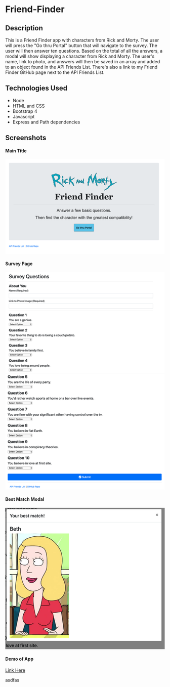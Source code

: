 # Friend-Finder

## Description
This is a Friend Finder app with characters from Rick and Morty.  The user will press the "Go thru Portal" button that will navigate to the survey.  The user will then answer ten questions.  Based on the total of all the answers, a modal will show displaying a character from Rick and Morty.  The user's name, link to photo, and answers will then be saved in an array and added to an object found in the API Friends List.  There's also a link to my Friend Finder GitHub page next to the API Friends List.

## Technologies Used
* Node
* HTML and CSS
* Bootstrap 4
* Javascript
* Express and Path dependencies

## Screenshots
#### Main Title
![](/FriendFinder/app/public/images/main-title.png)

#### Survey Page
![](/FriendFinder/app/public/images/survey-one.png)
![](/FriendFinder/app/public/images/survey-two.png)

#### Best Match Modal
![](/FriendFinder/app/public/images/modal.png)

#### Demo of App
[Link Here](https://drive.google.com/file/d/1vScIuna1JSwS1PgAJECYoyCOa3QJSJdB/view)

asdfas
